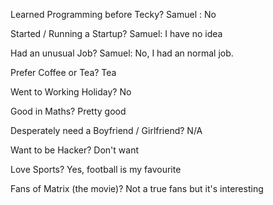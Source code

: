 
Learned Programming before Tecky?
Samuel : No

Started / Running a Startup?
Samuel: I have no idea

Had an unusual Job?
Samuel: No, I had an normal job.

Prefer Coffee or Tea?
Tea

Went to Working Holiday?
No

Good in Maths?
Pretty good

Desperately need a Boyfriend / Girlfriend?
N/A

Want to be Hacker?
Don't want

Love Sports?
Yes, football is my favourite

Fans of Matrix (the movie)?
Not a true fans but it's interesting 